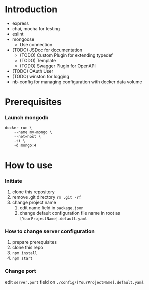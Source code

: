 # Introduction
* express
* chai, mocha for testing
* eslint
* mongoose
    * Use connection
* (TODO) JSDoc for documentation
    * (TODO) Custom Plugin for extending typedef
    * (TODO) Template
    * (TODO) Swagger Plugin for OpenAPI
* (TODO) OAuth User
* (TODO) winston for logging
* nb-config for managing configuration with docker data volume

# Prerequisites

### Launch mongodb
```
docker run \
    --name my-mongo \
    --net=host \
    -ti \
    -d mongo:4
```

# How to use

### Initiate
1. clone this repository
1. remove .git directory `rm .git -rf`
1. change project name
    1. edit name field in `package.json`
    1. change default configuration file name in root as `[YourProjectName].default.yaml`

### How to change server configuration
1. prepare prerequisites
1. clone this repo
1. `npm install`
1. `npm start`

### Change port
edit `server.port` field on `./config/[YourProjectName].default.yaml`
